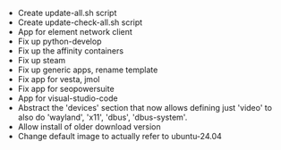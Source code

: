 * Create update-all.sh script
* Create update-check-all.sh script
* App for element network client
* Fix up python-develop
* Fix up the affinity containers
* Fix up steam
* Fix up generic apps, rename template
* Fix app for vesta, jmol
* Fix app for seopowersuite
* App for visual-studio-code
* Abstract the 'devices' section that now allows defining just 'video' to also do 'wayland', 'x11', 'dbus', 'dbus-system'.
* Allow install of older download version
* Change default image to actually refer to ubuntu-24.04
